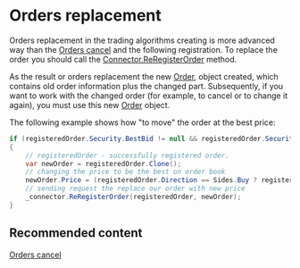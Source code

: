 # Orders replacement

Orders replacement in the trading algorithms creating is more advanced way than the [Orders cancel](OrdersCancel.md) and the following registration. To replace the order you should call the [Connector.ReRegisterOrder](xref:StockSharp.Algo.Connector.ReRegisterOrder(StockSharp.BusinessEntities.Order,StockSharp.BusinessEntities.Order)) method. 

As the result or orders replacement the new [Order](xref:StockSharp.BusinessEntities.Order), object created, which contains old order information plus the changed part. Subsequently, if you want to work with the changed order (for example, to cancel or to change it again), you must use this new [Order](xref:StockSharp.BusinessEntities.Order) object. 

The following example shows how "to move" the order at the best price:

```cs
if (registeredOrder.Security.BestBid != null && registeredOrder.Security.BestAsk != null)
{
	// registeredOrder - successfully registered order.
	var newOrder = registeredOrder.Clone();
	// changing the price to be the best on order book
	newOrder.Price = (registeredOrder.Direction == Sides.Buy ? registeredOrder.Security.BestBid : registeredOrder.Security.BestAsk).Price;
	// sending request the replace our order with new price
	_connector.ReRegisterOrder(registeredOrder, newOrder);
}
```

## Recommended content

[Orders cancel](OrdersCancel.md)
